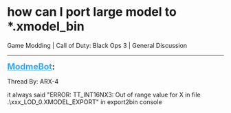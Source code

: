 # how can I port large model to *.xmodel_bin
Game Modding | Call of Duty: Black Ops 3 | General Discussion

---
<strong style="font-size: 1.4em;"><span style="text-decoration: underline;text-decoration-color: #34a7f9;"><span style="color:#34a7f9;">ModmeBot</span></span>:</strong>

<p>Thread By: ARX-4<br /><p style="text-align:left;">it always said &quot;ERROR: TT_INT16NX3: Out of range value for X in file .\xxx_LOD_0.XMODEL_EXPORT&quot; in export2bin console</p></p>
